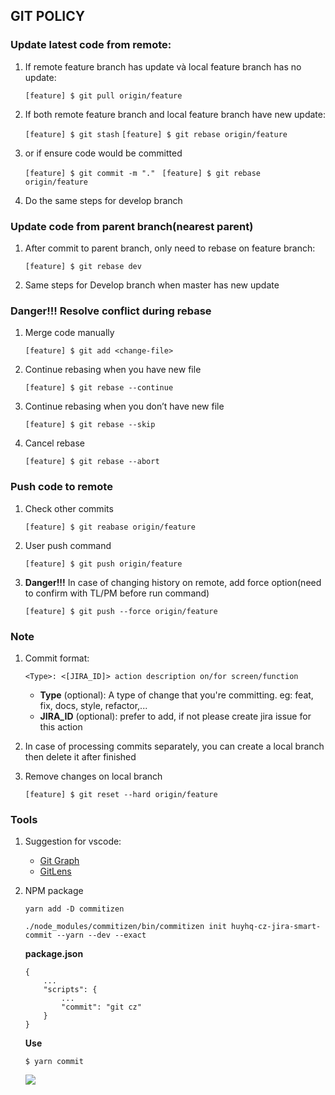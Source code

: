 ## GIT POLICY
### Update latest code from remote:

1. If remote feature branch has update và local feature branch has no update:

    `[feature] $ git pull origin/feature`

2. If both remote feature branch and local feature branch have new update:

    `[feature] $ git stash`
    `[feature] $ git rebase origin/feature`

3. or if ensure code would be committed

    `[feature] $ git commit -m "." `
    `[feature] $ git rebase origin/feature`

4. Do the same steps for develop branch
### Update code from parent branch(nearest parent)
1. After commit to parent branch, only need to rebase on feature branch:

    `[feature] $ git rebase dev`

2. Same steps for Develop branch when master has new update
### Danger!!! Resolve conflict during rebase
1. Merge code manually

    `[feature] $ git add <change-file>`
2. Continue rebasing when you have new file

    `[feature] $ git rebase --continue`
3. Continue rebasing when you don’t have new file

    `[feature] $ git rebase --skip`
4. Cancel rebase

    `[feature] $ git rebase --abort`

### Push code to remote
1. Check other commits

    `[feature] $ git reabase origin/feature`
2. User push command

    `[feature] $ git push origin/feature`
3. **Danger!!!** In case of changing history on remote, add force option(need to confirm with TL/PM before run command)

    `[feature] $ git push --force origin/feature`

### Note
1. Commit format: 

    `<Type>: <[JIRA_ID]> action description on/for screen/function`
    - **Type** (optional): A type of change that you're committing. eg: feat, fix, docs, style, refactor,...
    - **JIRA_ID** (optional): prefer to add, if not please create jira issue for this action
2. In case of processing commits separately, you can create a local branch then delete it after finished
3. Remove changes on local branch

    `[feature] $ git reset --hard origin/feature`

### Tools
1. Suggestion for vscode: 
    - [Git Graph](https://marketplace.visualstudio.com/items?itemName=mhutchie.git-graph)
    - [GitLens](https://marketplace.visualstudio.com/items?itemName=eamodio.gitlens)
    
2. NPM package
    
    `yarn add -D commitizen`
    
    `./node_modules/commitizen/bin/commitizen init huyhq-cz-jira-smart-commit --yarn --dev --exact`
    
    **package.json**
    ```
    {
        ...
        "scripts": {
            ...
            "commit": "git cz"
        }
    }
    ```
    **Use**
    
    `$ yarn commit`
    
    ![](https://i.imgur.com/lZJLOaa.png)
